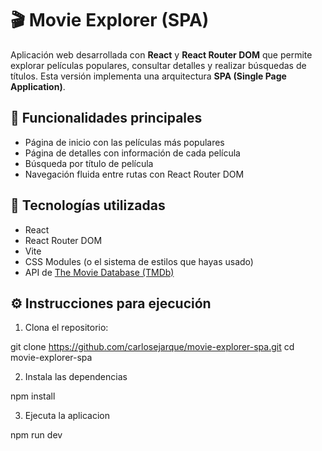 # 🎬 Movie Explorer (SPA)

Aplicación web desarrollada con **React** y **React Router DOM** que permite explorar películas populares, consultar detalles y realizar búsquedas de títulos. Esta versión implementa una arquitectura **SPA (Single Page Application)**.

## 🚀 Funcionalidades principales

- Página de inicio con las películas más populares
- Página de detalles con información de cada película
- Búsqueda por título de película
- Navegación fluida entre rutas con React Router DOM

## 🧰 Tecnologías utilizadas

- React
- React Router DOM
- Vite
- CSS Modules (o el sistema de estilos que hayas usado)
- API de [The Movie Database (TMDb)](https://www.themoviedb.org/documentation/api)

## ⚙️ Instrucciones para ejecución

1. Clona el repositorio:

git clone https://github.com/carlosejarque/movie-explorer-spa.git
cd movie-explorer-spa

2. Instala las dependencias

npm install

3. Ejecuta la aplicacion

npm run dev
